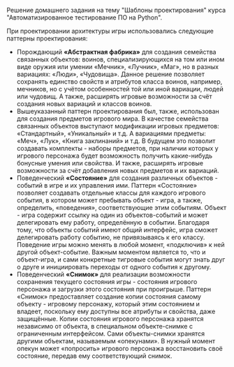 Решение домашнего задания на тему "Шаблоны проектирования" курса "Автоматизированное тестирование ПО на Python".

При проектировании архитектуры игры использовались следующие паттерны проектирования:
- Порождающий __«Абстрактная фабрика»__ для создания семейства связанных объектов: воинов, специализирующихся на том или ином виде оружия или умении «Мечник», «Лучник», «Маг», но в разных вариациях: «Люди», «Чудовища». Данное решение позволяет сохранять единство свойств и атрибутов класса воинов, например, мечников, но с учётом особенностей той или иной вариации, людей или чудовищ. А также, расширять игровые возможности за счёт создания новых вариаций и классов воинов.  
- Вышеуказанный паттерн проектирования был, также, использован для создания предметов игрового мира. В качестве семейства связанных объектов выступают модификации игровых предметов: «Стандартный», «Уникальный» и т.д. А вариациями предметы: «Меч», «Лук», «Книга заклинаний» и т.д. В будущем это позволит создавать комплекты - наборы предметов, при наличии которых у игрового персонажа будет возможность получить какие-нибудь бонусные умения или свойства. И также, расширять игровые возможности за счёт добавления новых предметов и их вариаций.
- Поведенческий __«Состояние»__ для создания различных объектов - событий в игре и их управления ими. Паттерн «Состояние» позволяет создавать отдельные классы для каждого игрового события, в котором может пребывать объект - игра, а также, определить, «поведения», соответствующие этим событиям. Объект - игра содержит ссылку на один из объектов-событий и может делегировать ему работу, определённую в событии. Благодаря тому, что объекты событий имеют общий интерфейс, игра сможет делегировать работу событию, не привязываясь к его классу. Поведение игры можно менять в любой момент, «подключив» к ней другой объект-событие. Важным моментом является то, что и объект-игра, и сами конкретные тигровые события могут знать друг о друге и инициировать переходы от одного события к другому.
- Поведенческий __«Снимок»__ для реализации возможности сохранения текущего состояния игры - состояния игрового персонажа и загрузки этого состояния при проигрыше. Паттерн «Снимок» предоставляет создание копии состояния самому объекту - игровому персонажу, который этим состоянием и владеет, поскольку ему доступны все атрибуты и свойства, даже защищённые. Копии состояния игрового персонажа хранятся независимо от объекта, в специальном объекте-снимке с ограниченным интерфейсом. Сами объекты-снимки хранятся другими объектам, называемым «опекунами». В нужный момент опекун может «попросить» игрового персонажа восстановить своё состояние, передав ему соответствующий снимок.
